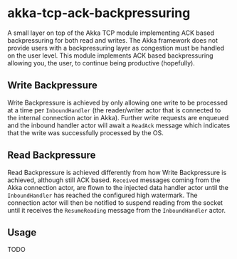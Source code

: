 # akka-tcp-ack-backpressuring
A small layer on top of the Akka TCP module implementing ACK based backpressuring for both read and writes. The Akka framework does not provide users with a backpressuring layer as congestion must be handled on the user level. This module implements ACK based backpressuring allowing you, the user, to continue being productive (hopefully).

## Write Backpressure
Write Backpressure is achieved by only allowing one write to be processed at a time per `InboundHandler` (the reader/writer actor that is connected to the internal connection actor in Akka). Further write requests are enqueued and the inbound handler actor will await a `ReadAck` message which indicates that the write was successfully processed by the OS.

## Read Backpressure
Read Backpressure is achieved differently from how Write Backpressure is achieved, although still ACK based. `Received` messages coming from the Akka connection actor, are flown to the injected data handler actor until the `InboundHandler` has reached the configured high watermark. The connection actor will then be notified to suspend reading from the socket until it receives the `ResumeReading` message from the `InboundHandler` actor.

## Usage
TODO
